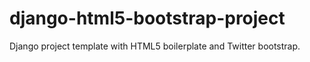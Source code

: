 django-html5-bootstrap-project
==============================

Django project template with HTML5 boilerplate and Twitter bootstrap.